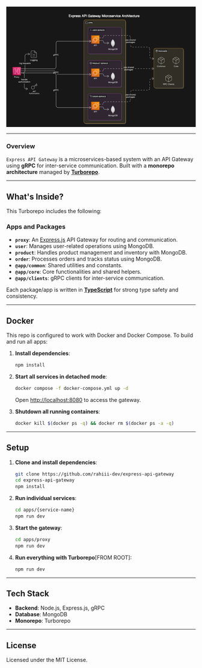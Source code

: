 ![System Architecture](./architecture-design.png)

---

### **Overview**
`Express API Gateway` is a microservices-based system with an API Gateway using **gRPC** for inter-service communication. Built with a **monorepo architecture** managed by [**Turborepo**](https://turbo.build/).

---

## **What's Inside?**

This Turborepo includes the following:

### **Apps and Packages**

- **`proxy`**: An [Express.js](https://expressjs.com/) API Gateway for routing and communication.
- **`user`**: Manages user-related operations using MongoDB.
- **`product`**: Handles product management and inventory with MongoDB.
- **`order`**: Processes orders and tracks status using MongoDB.
- **`@app/common`**: Shared utilities and constants.
- **`@app/core`**: Core functionalities and shared helpers.
- **`@app/clients`**: gRPC clients for inter-service communication.

Each package/app is written in **[TypeScript](https://www.typescriptlang.org/)** for strong type safety and consistency.

---

## **Docker**

This repo is configured to work with Docker and Docker Compose. To build and run all apps:

1. **Install dependencies**:
   ```bash
   npm install
   ```

2. **Start all services in detached mode**:
   ```bash
   docker compose -f docker-compose.yml up -d
   ```

   Open [http://localhost:8080](http://localhost:8080) to access the gateway.

3. **Shutdown all running containers**:
   ```bash
   docker kill $(docker ps -q) && docker rm $(docker ps -a -q)
   ```
---

## **Setup**

1. **Clone and install dependencies**:
   ```bash
   git clone https://github.com/rahiii-dev/express-api-gateway
   cd express-api-gateway
   npm install
   ```

2. **Run individual services**:
   ```bash
   cd apps/{service-name}
   npm run dev
   ```

3. **Start the gateway**:
   ```bash
   cd apps/proxy
   npm run dev
   ```

4. **Run everything with Turborepo**[FROM ROOT]:
   ```bash
   npm run dev
   ```

---

## **Tech Stack**
- **Backend**: Node.js, Express.js, gRPC
- **Database**: MongoDB
- **Monorepo**: Turborepo

---

## **License**
Licensed under the MIT License.
